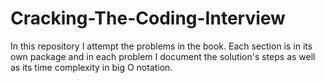 # Cracking-The-Coding-Interview

In this repository I attempt the problems in the book. Each section is in its own package and in each problem I document the solution's steps as well as its time complexity in big O notation.
